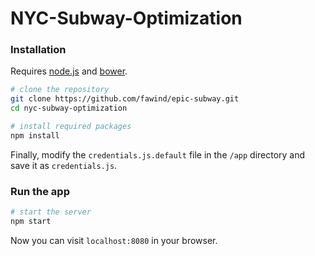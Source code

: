 NYC-Subway-Optimization
===================

### Installation
Requires [node.js](https://nodejs.org/download/) and [bower](http://bower.io/#install-bower).
```bash
# clone the repository
git clone https://github.com/fawind/epic-subway.git
cd nyc-subway-optimization

# install required packages
npm install
```

Finally, modify the `credentials.js.default` file in the `/app` directory and save it as `credentials.js`.

### Run the app
```bash
# start the server
npm start
```

Now you can visit `localhost:8080` in your browser.
